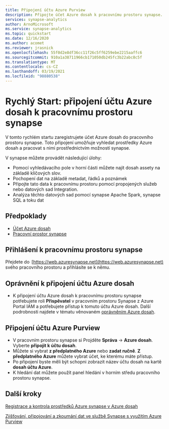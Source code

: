 ```yaml
---
title: Připojení účtu Azure Purview 
description: Připojte účet Azure dosah k pracovnímu prostoru synapse.
services: synapse-analytics
author: ArnoMicrosoft
ms.service: synapse-analytics
ms.topic: quickstart
ms.date: 12/16/2020
ms.author: acomet
ms.reviewer: jrasnick
ms.openlocfilehash: 55f0d2e8df36cc11f26c5ff6259ebe2215aaffc6
ms.sourcegitcommit: 910a1a38711966cb171050db245fc3b22abc8c5f
ms.translationtype: MT
ms.contentlocale: cs-CZ
ms.lasthandoff: 03/19/2021
ms.locfileid: "98880538"
---
```

# <a name="quickstartconnect-an-azure-purview-account-to-a-synapse-workspace"></a>Rychlý Start: připojení účtu Azure dosah k pracovnímu prostoru synapse 


V tomto rychlém startu zaregistrujete účet Azure dosah do pracovního prostoru synapse. Toto připojení umožňuje vyhledat prostředky Azure dosah a pracovat s nimi prostřednictvím možností synapse. 

V synapse můžete provádět následující úlohy: 
- Pomocí vyhledávacího pole v horní části můžete najít dosah assety na základě klíčových slov. 
- Pochopení dat na základě metadat, řádků a poznámek 
- Připojte tato data k pracovnímu prostoru pomocí propojených služeb nebo datových sad Integration. 
- Analýza těchto datových sad pomocí synapse Apache Spark, synapse SQL a toku dat 

## <a name="prerequisites"></a>Předpoklady 
- [Účet Azure dosah](../../purview/create-catalog-portal.md) 
- [Pracovní prostor synapse](../quickstart-create-workspace.md) 

## <a name="signin-toa-synapse-workspace"></a>Přihlášení k pracovnímu prostoru synapse 

Přejdete do  [https://web.azuresynapse.net](https://web.azuresynapse.net) svého pracovního prostoru a přihlásíte se k němu. 

## <a name="permissions-for-connecting-an-azure-purview-account"></a>Oprávnění k připojení účtu Azure dosah 

- K připojení účtu Azure dosah k pracovnímu prostoru synapse potřebujete roli **Přispěvatel** v pracovním prostoru Synapse z Azure Portal IAM a potřebujete přístup k tomuto účtu Azure dosah. Další podrobnosti najdete v tématu věnovaném [oprávněním Azure dosah](../../purview/catalog-permissions.md).

## <a name="connect-an-azure-purview-account"></a>Připojení účtu Azure Purview  

- V pracovním prostoru synapse si Projděte **Správa**  ->  **Azure dosah**. Vyberte **připojit k účtu dosah**. 
- Můžete si vybrat **z předplatného Azure** nebo **zadat ručně**. **Z předplatného Azure** můžete vybrat účet, ke kterému máte přístup. 
- Po připojení byste měli být schopni zobrazit název účtu dosah na kartě **dosah účtu Azure**. 
- K hledání dat můžete použít panel hledání v horním středu pracovního prostoru synapse. 

## <a name="nextsteps"></a>Další kroky 

[Registrace a kontrola prostředků Azure synapse v Azure dosah](../../purview/register-scan-azure-synapse-analytics.md)

[Zjišťování, připojování a zkoumání dat ve službě Synapse s využitím Azure Purview](how-to-discover-connect-analyze-azure-purview.md)   
